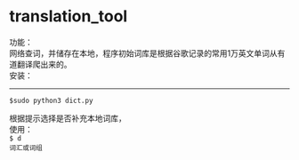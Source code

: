 # translation_tool
功能：<br />
  网络查词，并储存在本地，程序初始词库是根据谷歌记录的常用1万英文单词从有道翻译爬出来的。<br />
安装：<br />
***

```shell
$sudo python3 dict.py
```
  
  根据提示选择是否补充本地词库，<br />
使用：<br />
<code>$ d 词汇或词组</code>
